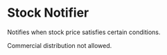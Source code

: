 # Stock Notifier

Notifies when stock price satisfies certain conditions.

Commercial distribution not allowed.
